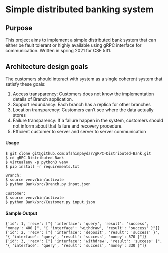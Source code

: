 # Simple distributed banking system

## Purpose
This project aims to implement a simple distributed bank system that can either be fault tolerant or highly available using gRPC interface for communication. Written in spring 2021 for CSE 531.

## Architecture design goals
The customers should interact with system as a single coherent system that satisfy these goals:
1.	Access transparency: Customers does not know the implementation details of Branch application.
2.	Support redundancy: Each branch has a replica for other branches
3.	Location transparency: Customers can’t see where the data actually stores
4.	Failure transparency: If a failure happen in the system, customers should not inform about that failure and recovery procedure.
5.	Efficient customer to server and server to server communication


  #### Usage
  ```
$ git clone git@github.com:afshinpaydar/gRPC-Distributed-Bank.git
$ cd gRPC-Distributed-Bank
$ virtualenv -p python3 venv
$ pip install -r requirements.txt

Branch:
$ source venv/bin/activate
$ python Bank/src/Branch.py input.json

Customer:
$ source venv/bin/activate
$ python Bank/src/Customer.py input.json

  ```
  #### Sample Output
  ```
  {'id': 1, 'recv': ["{ 'interface': 'query', 'result': 'success', 'money': 400 }", "{ 'interface': 'withdraw', 'result': 'success' }"]}
  {'id': 2, 'recv': ["{ 'interface': 'deposit', 'result': 'success' }", "{ 'interface': 'query', 'result': 'success', 'money': 570 }"]}
  {'id': 3, 'recv': ["{ 'interface': 'withdraw', 'result': 'success' }", "{ 'interface': 'query', 'result': 'success', 'money': 330 }"]}
  ```
